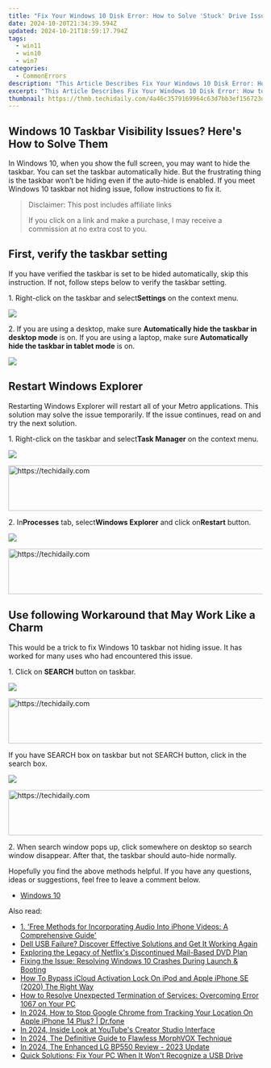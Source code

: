 ```yaml
---
title: "Fix Your Windows 10 Disk Error: How to Solve 'Stuck' Drive Issues"
date: 2024-10-20T21:34:39.594Z
updated: 2024-10-21T18:59:17.794Z
tags:
  - win11
  - win10
  - win7
categories:
  - CommonErrors
description: "This Article Describes Fix Your Windows 10 Disk Error: How to Solve 'Stuck' Drive Issues"
excerpt: "This Article Describes Fix Your Windows 10 Disk Error: How to Solve 'Stuck' Drive Issues"
thumbnail: https://thmb.techidaily.com/4a46c3579169964c63d7bb3ef156723da1c897ffca7f03ef7871aadd312df806.jpg
---
```


## Windows 10 Taskbar Visibility Issues? Here's How to Solve Them

In Windows 10, when you show the full screen, you may want to hide the taskbar. You can set the taskbar automatically hide. But the frustrating thing is the taskbar won’t be hiding even if the auto-hide is enabled. If you meet Windows 10 taskbar not hiding issue, follow instructions to fix it.

>  Disclaimer: This post includes affiliate links
>
>  If you click on a link and make a purchase, I may receive a commission at no extra cost to you.
>

## **First, verify the taskbar setting**

 If you have verified the taskbar is set to be hided automatically, skip this instruction. If not, follow steps below to verify the taskbar setting.

 1\. Right-click on the taskbar and select**Settings** on the context menu.

![](https://images.drivereasy.com/wp-content/uploads/2016/12/img_584fd19bbe36e.png)

 2\. If you are using a desktop, make sure **Automatically hide the taskbar in desktop mode** is on. If you are using a laptop, make sure **Automatically hide the taskbar in tablet mode**  is on.

![](https://images.drivereasy.com/wp-content/uploads/2016/12/img_584fd2199175c.jpg)

## **Restart Windows Explorer**

 Restarting Windows Explorer will restart all of your Metro applications. This solution may solve the issue temporarily. If the issue continues, read on and try the next solution.

 1\. Right-click on the taskbar and select**Task Manager** on the context menu.

![](https://images.drivereasy.com/wp-content/uploads/2016/12/img_584fd23296c55.png)

<!-- affiliate ads begin -->
<a href="https://appsumo.8odi.net/c/5597632/2049363/7443" target="_top" id="2049363">
  <img src="//a.impactradius-go.com/display-ad/7443-2049363" border="0" alt="https://techidaily.com" width="728" height="90"/>
</a>
<img height="0" width="0" src="https://appsumo.8odi.net/i/5597632/2049363/7443" style="position:absolute;visibility:hidden;" border="0" />
<!-- affiliate ads end -->

 2\. In**Processes** tab, select**Windows Explorer** and click on**Restart** button.

![](https://images.drivereasy.com/wp-content/uploads/2016/12/img_584fd2697c4e9.jpg)

<!-- affiliate ads begin -->
<a href="https://aligracehair.sjv.io/c/5597632/2087267/19272" target="_top" id="2087267">
  <img src="//a.impactradius-go.com/display-ad/19272-2087267" border="0" alt="https://techidaily.com" width="728" height="90"/>
</a>
<img height="0" width="0" src="https://aligracehair.sjv.io/i/5597632/2087267/19272" style="position:absolute;visibility:hidden;" border="0" />
<!-- affiliate ads end -->

## **Use following Workaround that May Work Like a Charm**

 This would be a trick to fix Windows 10 taskbar not hiding issue. It has worked for many uses who had encountered this issue.

 1\. Click on **SEARCH** button on taskbar.

![](https://images.drivereasy.com/wp-content/uploads/2016/12/img_584fd28b3f0cd.png)

<!-- affiliate ads begin -->
<a href="https://appsumo.8odi.net/c/5597632/2082520/7443" target="_top" id="2082520">
  <img src="//a.impactradius-go.com/display-ad/7443-2082520" border="0" alt="https://techidaily.com" width="728" height="90"/>
</a>
<img height="0" width="0" src="https://appsumo.8odi.net/i/5597632/2082520/7443" style="position:absolute;visibility:hidden;" border="0" />
<!-- affiliate ads end -->

 If you have SEARCH box on taskbar but not SEARCH button, click in the search box.

![](https://images.drivereasy.com/wp-content/uploads/2016/12/img_584fd2bc18938.png)

<!-- affiliate ads begin -->
<a href="https://appsumo.8odi.net/c/5597632/2151884/7443" target="_top" id="2151884">
  <img src="//a.impactradius-go.com/display-ad/7443-2151884" border="0" alt="https://techidaily.com" width="728" height="90"/>
</a>
<img height="0" width="0" src="https://appsumo.8odi.net/i/5597632/2151884/7443" style="position:absolute;visibility:hidden;" border="0" />
<!-- affiliate ads end -->

 2\. When search window pops up, click somewhere on desktop so search window disappear. After that, the taskbar should auto-hide normally.

 Hopefully you find the above methods helpful. If you have any questions, ideas or suggestions, feel free to leave a comment below.

* [Windows 10](https://tools.techidaily.com/drivereasy/download/)

<ins class="adsbygoogle"
     style="display:block"
     data-ad-format="autorelaxed"
     data-ad-client="ca-pub-7571918770474297"
     data-ad-slot="1223367746"></ins>

<ins class="adsbygoogle"
     style="display:block"
     data-ad-client="ca-pub-7571918770474297"
     data-ad-slot="8358498916"
     data-ad-format="auto"
     data-full-width-responsive="true"></ins>

<span class="atpl-alsoreadstyle">Also read:</span>
<div><ul>
<li><a href="https://fox-making.techidaily.com/1-free-methods-for-incorporating-audio-into-iphone-videos-a-comprehensive-guide/"><u>1. 'Free Methods for Incorporating Audio Into iPhone Videos: A Comprehensive Guide'</u></a></li>
<li><a href="https://win-howtos.techidaily.com/1723210079081-dell-usb-failure-discover-effective-solutions-and-get-it-working-again/"><u>Dell USB Failure? Discover Effective Solutions and Get It Working Again</u></a></li>
<li><a href="https://techno-recovery.techidaily.com/exploring-the-legacy-of-netflixs-discontinued-mail-based-dvd-plan/"><u>Exploring the Legacy of Netflix's Discontinued Mail-Based DVD Plan</u></a></li>
<li><a href="https://win-howtos.techidaily.com/fixing-the-issue-resolving-windows-10-crashes-during-launch-and-booting/"><u>Fixing the Issue: Resolving Windows 10 Crashes During Launch & Booting</u></a></li>
<li><a href="https://activate-lock.techidaily.com/how-to-bypass-icloud-activation-lock-on-ipod-and-apple-iphone-se-2020-the-right-way-by-drfone-ios/"><u>How To Bypass iCloud Activation Lock On iPod and Apple iPhone SE (2020) The Right Way</u></a></li>
<li><a href="https://win-howtos.techidaily.com/how-to-resolve-unexpected-termination-of-services-overcoming-error-1067-on-your-pc/"><u>How to Resolve Unexpected Termination of Services: Overcoming Error 1067 on Your PC</u></a></li>
<li><a href="https://review-topics.techidaily.com/in-2024-how-to-stop-google-chrome-from-tracking-your-location-on-apple-iphone-14-plus-drfone-by-drfone-virtual-ios/"><u>In 2024, How to Stop Google Chrome from Tracking Your Location On Apple iPhone 14 Plus? | Dr.fone</u></a></li>
<li><a href="https://youtube-data.techidaily.com/24-inside-look-at-youtubes-creator-studio-interface/"><u>In 2024, Inside Look at YouTube's Creator Studio Interface</u></a></li>
<li><a href="https://some-guidance.techidaily.com/in-2024-the-definitive-guide-to-flawless-morphvox-technique/"><u>In 2024, The Definitive Guide to Flawless MorphVOX Technique</u></a></li>
<li><a href="https://some-approaches.techidaily.com/in-2024-the-enhanced-lg-bp550-review-2023-update/"><u>In 2024, The Enhanced LG BP550 Review - 2023 Update</u></a></li>
<li><a href="https://win-howtos.techidaily.com/quick-solutions-fix-your-pc-when-it-wont-recognize-a-usb-drive/"><u>Quick Solutions: Fix Your PC When It Won't Recognize a USB Drive</u></a></li>
</ul></div>

